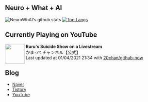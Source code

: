 ## Neuro + What + AI

![NeuroWhAI's github stats](https://github-readme-stats.vercel.app/api?username=neurowhai&count_private=true&show_icons=true)
[![Top Langs](https://github-readme-stats.vercel.app/api/top-langs/?username=neurowhai&layout=compact)](https://github.com/anuraghazra/github-readme-stats)

## Currently Playing on YouTube

[<img align="left" height="65" src="https://yt3.ggpht.com/ytc/AAUvwniOhr0ds8QrHlwu00R_DBfBkii3FzgVy_rJwFGrmQ=s88-c-k-c0xffffffff-no-nd-rj-mo">](https://www.youtube.com/channel/UCp6p4QMnrhszX8rhzgy_q2Q)

**Ruru's Suicide Show on a Livestream**  
かまってチャンネル【公式】  
Last updated at 01/04/2021 21:34 with [20chan/github-now](https://github.com/20chan/github-now)

## Blog

- [Naver](http://blog.naver.com/neurowhai)
- [Tistory](http://neurowhai.tistory.com/)
- [YouTube](https://www.youtube.com/channel/UCB_v1xU6laBHOeH6z4L-Mtw)
